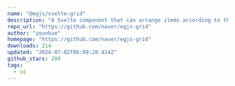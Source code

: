 ```yaml
---
name: "@egjs/svelte-grid"
description: "A Svelte component that can arrange items according to the type of grids"
repo_url: "https://github.com/naver/egjs-grid"
author: "younkue"
homepage: "https://github.com/naver/egjs-grid"
downloads: 214
updated: "2024-07-02T06:09:20.424Z"
github_stars: 289
tags: 
  - ui
---
```

